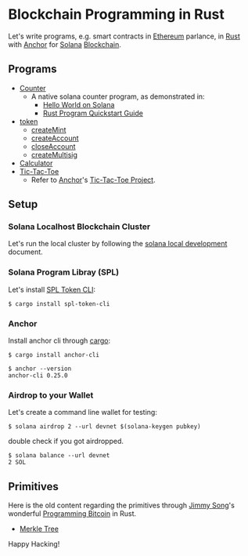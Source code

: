 # Blockchain Programming in Rust

[ethereum]: https://ethereum.org/en/
[rust]: https://www.rust-lang.org/
[anchor]: https://book.anchor-lang.com/
[solana]: https://solana.com/
[blockchain]: https://en.wikipedia.org/wiki/Blockchain

Let's write programs, e.g. smart contracts in [Ethereum] parlance,
in [Rust] with [Anchor] for [Solana] [Blockchain].

## Programs

[solana-program]: https://lib.rs/crates/solana-program
[tic-tac-toe project]: https://www.anchor-lang.com/docs/tic-tac-toe

- [Counter](solana-counter)
  - A native solana counter program, as demonstrated in:
    - [Hello World on Solana](https://github.com/solana-labs/example-helloworld)
    - [Rust Program Quickstart Guide](https://docs.solana.com/getstarted/rust)
- [token](token)
  - [createMint](token/001-createMint.js)
  - [createAccount](token/002-createAccount.js)
  - [closeAccount](token/003-closeAccount.js)
  - [createMultisig](token/004-createMultisig.js)
- [Calculator](calc/programs/calc/src/lib.rs)
- [Tic-Tac-Toe](t3/programs/t3/src/lib.rs)
  - Refer to [Anchor]'s [Tic-Tac-Toe Project].

## Setup

### Solana Localhost Blockchain Cluster

[solana local development]: https://docs.solana.com/getstarted/local

Let's run the local cluster by following the [solana local development]
document.

### Solana Program Libray (SPL)

[solana cli]: https://docs.solana.com/cli/install-solana-cli-tools
[spl token cli]: https://lib.rs/crates/spl-token

Let's install [SPL Token CLI]:

```
$ cargo install spl-token-cli
```

### Anchor

[cargo]: https://doc.rust-lang.org/cargo/commands/cargo-install.html

Install anchor cli through [cargo]:

```
$ cargo install anchor-cli
```
```
$ anchor --version
anchor-cli 0.25.0
```

### Airdrop to your Wallet

Let's create a command line wallet for testing:

```
$ solana airdrop 2 --url devnet $(solana-keygen pubkey)
```
double check if you got airdropped.

```
$ solana balance --url devnet
2 SOL
```

## Primitives

[jimmy song]: https://programmingbitcoin.com/
[programming bitcoin]: https://programmingbitcoin.com/programming-bitcoin-book/
[learning merkel tree]: https://github.com/melekes/merkle-tree-rs/
[learning merkel tree 2]: https://dev.to/msedzins/learning-rust-merkel-tree-9p

Here is the old content regarding the primitives through [Jimmy Song]'s
wonderful [Programming Bitcoin] in Rust.

- [Merkle Tree](ch11/merkle/src/lib.rs)

Happy Hacking!
